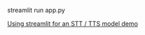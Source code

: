 streamlit run app.py


[Using streamlit for an STT / TTS model demo](https://discuss.streamlit.io/t/using-streamlit-for-an-stt-tts-model-demo/824)
